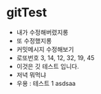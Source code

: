 # gitTest

- 내가 수정해버렸지롱
- 또 수정했지롱
- 커밋메시지 수정해보기
- 로또번호 3, 14, 12, 32, 19, 45
- 이것은 깃 테스트 입니다.
- 저녁 뭐먹냐
- 우용 : 테스트 1 asdsaa
